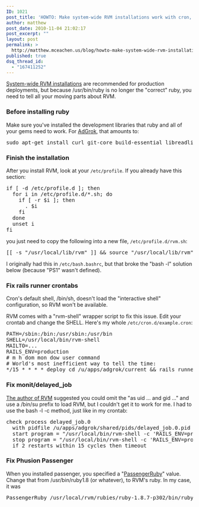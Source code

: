 ```yaml
---
ID: 1021
post_title: 'HOWTO: Make system-wide RVM installations work with cron, monit, delayed_job, and passenger'
author: matthew
post_date: 2010-11-04 21:02:17
post_excerpt: ""
layout: post
permalink: >
  http://matthew.mceachen.us/blog/howto-make-system-wide-rvm-installations-work-with-cron-monit-delayed_job-and-passenger-1021.html
published: true
dsq_thread_id:
  - "167411252"
---
```

<a href="http://rvm.beginrescueend.com/deployment/system-wide/">System-wide RVM installations</a> are recommended for production deployments, but because /usr/bin/ruby is no longer the "correct" ruby, you need to tell all your moving parts about RVM.

<!--more-->

<h3>Before installing ruby</h3>

Make sure you've installed the development libraries that ruby and all of your gems need to work. For <a href="http://adgrok.com">AdGrok</a>, that amounts to:

<pre lang="bash">sudo apt-get install curl git-core build-essential libreadline-dev zlib1g-dev libssl-dev libxslt1-dev libmysqlclient-dev</pre>

<h3>Finish the installation</h3>

After you install RVM, look at your <code>/etc/profile</code>.  If you already have this section:
<pre lang="bash">
if [ -d /etc/profile.d ]; then
  for i in /etc/profile.d/*.sh; do
    if [ -r $i ]; then
      . $i
    fi
  done
  unset i
fi
</pre> 

you just need to copy the following into a new file, <code>/etc/profile.d/rvm.sh</code>: 

<pre lang="bash">[[ -s "/usr/local/lib/rvm" ]] && source "/usr/local/lib/rvm"</pre>

I originally had this in <code>/etc/bash.bashrc</code>, but that broke the "bash -l" solution below (because "PS1" wasn't defined).
 
<h3>Fix rails runner crontabs</h3>

Cron's default shell, /bin/sh, doesn't load the "interactive shell" configuration, so RVM won't be available.

RVM comes with a "rvm-shell" wrapper script to fix this issue. Edit your crontab and change the SHELL. Here's my whole <code>/etc/cron.d/example.cron</code>:

<pre lang="bash">
PATH=/sbin:/bin:/usr/sbin:/usr/bin
SHELL=/usr/local/bin/rvm-shell
MAILTO=...
RAILS_ENV=production
# m h dom mon dow user command
# World's most inefficient way to tell the time:
*/15 * * * * deploy cd /u/apps/adgrok/current && rails runner "puts Time.now"
</pre>

<h3>Fix monit/delayed_job</h3>

<a href="http://groups.google.com/group/rubyversionmanager/browse_thread/thread/d1a6c1f6396a8bf6/51afece4c8943912?#51afece4c8943912">The author of RVM</a> suggested you could omit the "as uid ... and gid ..." and use a /bin/su prefix to load RVM, but I couldn't get it to work for me. I had to use the bash -l -c method, just like in my crontab:

<pre lang="bash">
check process delayed_job.0
  with pidfile /u/apps/adgrok/shared/pids/delayed_job.0.pid
  start program = "/usr/local/bin/rvm-shell -c 'RAILS_ENV=production /u/apps/adgrok/current/script/delayed_job start -i 0'" as uid deploy and gid deploy
  stop program = "/usr/local/bin/rvm-shell -c 'RAILS_ENV=production /u/apps/adgrok/current/script/delayed_job stop -i 0'" as uid deploy and gid deploy
  if 2 restarts within 15 cycles then timeout
</pre>

<h3>Fix Phusion Passenger</h3>

When you installed passenger, you specified a "<a href="http://www.modrails.com/documentation/Users%20guide%20Apache.html#PassengerRuby">PassengerRuby</a>" value. Change that from /usr/bin/ruby1.8 (or whatever), to RVM's ruby. In my case, it was 

<pre lang="bash">
PassengerRuby /usr/local/rvm/rubies/ruby-1.8.7-p302/bin/ruby
</pre>